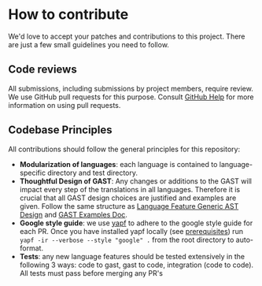 # How to contribute

We'd love to accept your patches and contributions to this project. There are
just a few small guidelines you need to follow.

## Code reviews

All submissions, including submissions by project members, require review. We
use GitHub pull requests for this purpose. Consult [GitHub Help] for more
information on using pull requests.

[GitHub Help]: https://help.github.com/articles/about-pull-requests/

## Codebase Principles
All contributions should follow the general principles for this repository:
- **Modularization of languages**: each language is contained to language-specific directory and test directory.
- **Thoughtful Design of GAST**: Any changes or additions to the GAST will impact every step of the translations in all languages. Therefore it is crucial that all GAST design choices are justified and examples are given. Follow the same structure as [Language Feature Generic AST Design](https://docs.google.com/document/d/1Q736_paA7if0MukSqXD95lcoi7PhOFF-0eg8dnEqEPk/edit?usp=sharing) and [GAST Examples Doc](https://docs.google.com/document/d/1Ycs8fz0tgYBZrnu2EKR8XvO3nq_6eW5jSDmBKLl37Mo/edit?usp=sharing).
- **Google style guide**: we use [yapf](https://github.com/google/yapf) to adhere to the google style guide for each PR. Once you have installed yapf locally (see [prerequisites](#Prerequisites)) run `yapf -ir --verbose --style "google" .` from the root directory to auto-format.
- **Tests**: any new language features should be tested extensively in the following 3 ways: code to gast, gast to code, integration (code to code). All tests must pass before merging any PR's

